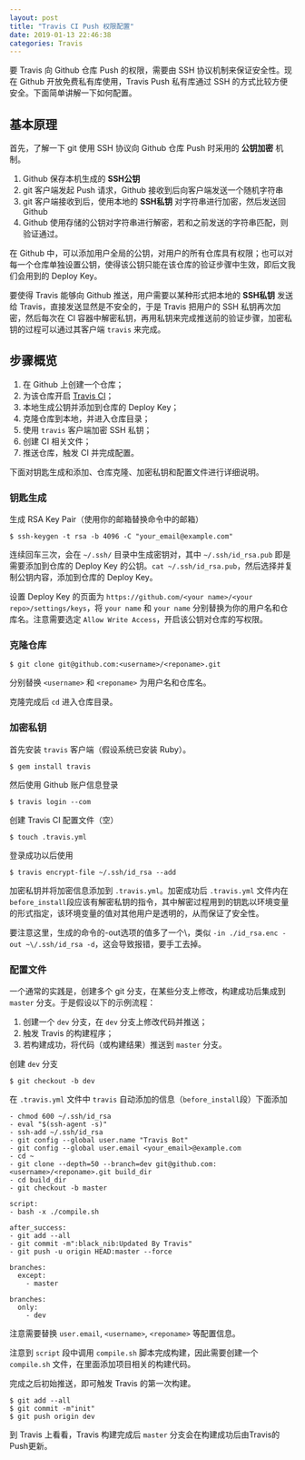 ```yaml
---
layout: post
title: "Travis CI Push 权限配置"
date: 2019-01-13 22:46:38
categories: Travis
---
```

<!-- more -->

要 Travis 向 Github 仓库 Push 的权限，需要由 SSH 协议机制来保证安全性。现在 Github 开放免费私有库使用，Travis Push 私有库通过 SSH 的方式比较方便安全。下面简单讲解一下如何配置。

## 基本原理

首先，了解一下 git 使用 SSH 协议向 Github 仓库 Push 时采用的 **公钥加密** 机制。

1. Github 保存本机生成的 **SSH公钥**
2. git 客户端发起 Push 请求，Github 接收到后向客户端发送一个随机字符串
3. git 客户端接收到后，使用本地的 **SSH私钥** 对字符串进行加密，然后发送回 Github
4. Github 使用存储的公钥对字符串进行解密，若和之前发送的字符串匹配，则验证通过。

在 Github 中，可以添加用户全局的公钥，对用户的所有仓库具有权限；也可以对每一个仓库单独设置公钥，使得该公钥只能在该仓库的验证步骤中生效，即后文我们会用到的 Deploy Key。

要使得 Travis 能够向 Github 推送，用户需要以某种形式把本地的 **SSH私钥** 发送给 Travis，直接发送显然是不安全的，于是 Travis 把用户的 SSH 私钥再次加密，然后每次在 CI 容器中解密私钥，再用私钥来完成推送前的验证步骤，加密私钥的过程可以通过其客户端 `travis` 来完成。

## 步骤概览

1. 在 Github 上创建一个仓库；
2. 为该仓库开启 [Travis CI](https://travis-ci.com/)；
3. 本地生成公钥并添加到仓库的 Deploy Key；
4. 克隆仓库到本地，并进入仓库目录；
5. 使用 `travis` 客户端加密 SSH 私钥；
6. 创建 CI 相关文件；
7. 推送仓库，触发 CI 并完成配置。

下面对钥匙生成和添加、仓库克隆、加密私钥和配置文件进行详细说明。

### 钥匙生成

生成 RSA Key Pair（使用你的邮箱替换命令中的邮箱）

```
$ ssh-keygen -t rsa -b 4096 -C "your_email@example.com"

```

连续回车三次，会在 `~/.ssh/` 目录中生成密钥对，其中 `~/.ssh/id_rsa.pub` 即是需要添加到仓库的 Deploy Key 的公钥。`cat ~/.ssh/id_rsa.pub`，然后选择并复制公钥内容，添加到仓库的 Deploy Key。

设置 Deploy Key 的页面为 `https://github.com/<your name>/<your repo>/settings/keys`，将 `your name` 和 `your name` 分别替换为你的用户名和仓库名。注意需要选定 `Allow Write Access`，开启该公钥对仓库的写权限。

### 克隆仓库

```
$ git clone git@github.com:<username>/<reponame>.git

```

分别替换 `<username>` 和 `<reponame>` 为用户名和仓库名。

克隆完成后 `cd` 进入仓库目录。

### 加密私钥

首先安装 `travis` 客户端（假设系统已安装 Ruby）。

```
$ gem install travis

```

然后使用 Github 账户信息登录

```
$ travis login --com

```

创建 Travis CI 配置文件（空）

```
$ touch .travis.yml

```

登录成功以后使用

```
$ travis encrypt-file ~/.ssh/id_rsa --add

```

加密私钥并将加密信息添加到 `.travis.yml`。加密成功后 `.travis.yml` 文件内在`before_install`段应该有解密私钥的指令，其中解密过程用到的钥匙以环境变量的形式指定，该环境变量的值对其他用户是透明的，从而保证了安全性。

要注意这里，生成的命令的-out选项的值多了一个\，类似 `-in ./id_rsa.enc -out ~\/.ssh/id_rsa -d`，这会导致报错，要手工去掉。


### 配置文件

一个通常的实践是，创建多个 git 分支，在某些分支上修改，构建成功后集成到 `master` 分支。于是假设以下的示例流程：

1. 创建一个 `dev` 分支，在 `dev` 分支上修改代码并推送；
2. 触发 Travis 的构建程序；
3. 若构建成功，将代码（或构建结果）推送到 `master` 分支。

创建 `dev` 分支

```
$ git checkout -b dev

```

在 `.travis.yml` 文件中 `travis` 自动添加的信息（`before_install`段）下面添加

```
- chmod 600 ~/.ssh/id_rsa
- eval "$(ssh-agent -s)"
- ssh-add ~/.ssh/id_rsa
- git config --global user.name "Travis Bot"
- git config --global user.email <your_email>@example.com
- cd ~
- git clone --depth=50 --branch=dev git@github.com:<username>/<reponame>.git build_dir
- cd build_dir
- git checkout -b master

script:
- bash -x ./compile.sh

after_success:
- git add --all
- git commit -m":black_nib:Updated By Travis"
- git push -u origin HEAD:master --force

branches:
  except:
    - master

branches:
  only:
    - dev

```

注意需要替换 `user.email`, `<username>`, `<reponame>` 等配置信息。

注意到 `script` 段中调用 `compile.sh` 脚本完成构建，因此需要创建一个 `compile.sh` 文件，在里面添加项目相关的构建代码。

完成之后初始推送，即可触发 Travis 的第一次构建。

```
$ git add --all
$ git commit -m"init"
$ git push origin dev

```

到 Travis 上看看，Travis 构建完成后 `master` 分支会在构建成功后由Travis的Push更新。